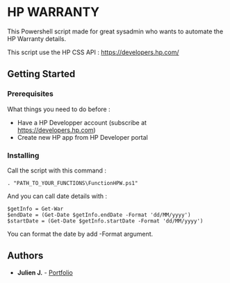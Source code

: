 # HP WARRANTY

This Powershell script made for great sysadmin who wants to automate the HP Warranty details. 

This script use the HP CSS API : https://developers.hp.com/

## Getting Started

### Prerequisites

What things you need to do before : 

* Have a HP Developper account (subscribe at https://developers.hp.com)
* Create new HP app from HP Developer portal


### Installing

Call the script with this command : 

```
. "PATH_TO_YOUR_FUNCTIONS\FunctionHPW.ps1"
```

And you can call date details with :  

```
$getInfo = Get-War
$endDate = (Get-Date $getInfo.endDate -Format 'dd/MM/yyyy')
$startDate = (Get-Date $getInfo.startDate -Format 'dd/MM/yyyy')
```

You can format the date by add -Format argument.

## Authors

* **Julien J.** - [Portfolio](https://julienj.fr)
